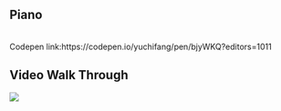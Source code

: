 ## Piano
</br>
Codepen link:https://codepen.io/yuchifang/pen/bjyWKQ?editors=1011
</br>

## Video Walk Through
![](https://i.imgur.com/QkAs3eQ.gif)

